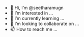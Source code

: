 - 👋 Hi, I’m @seetharamugn
- 👀 I’m interested in ...
- 🌱 I’m currently learning ...
- 💞️ I’m looking to collaborate on ...
- 📫 How to reach me ...

<!---
seetharamugn/seetharamugn is a ✨ special ✨ repository because its `README.md` (this file) appears on your GitHub profile.
You can click the Preview link to take a look at your changes.
--->
